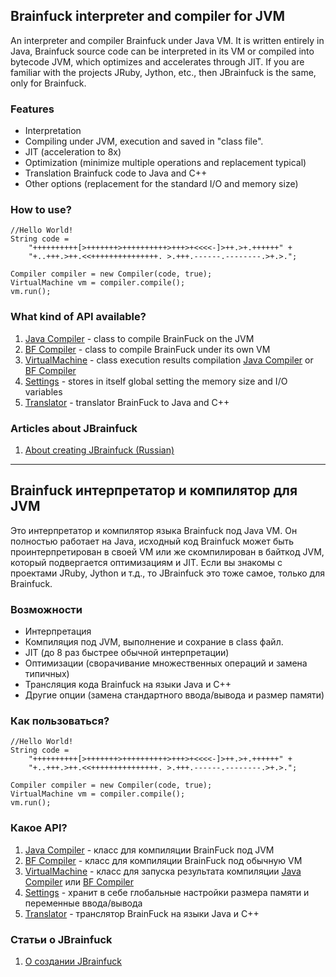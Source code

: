 Brainfuck interpreter and compiler for JVM
------------------------------------------

An interpreter and compiler Brainfuck under Java VM. It is written entirely in Java, Brainfuck source code can be interpreted in its VM or compiled into bytecode JVM, which optimizes and accelerates through JIT. If you are familiar with the projects JRuby, Jython, etc., then JBrainfuck is the same, only for Brainfuck.

### Features
+ Interpretation
+ Compiling under JVM, execution and saved in "class file".
+ JIT (acceleration to 8x)
+ Optimization (minimize multiple operations and replacement typical)
+ Translation Brainfuck code to Java and C++
+ Other options (replacement for the standard I/O and memory size)

### How to use?
	
	//Hello World!
	String code = 
		"++++++++++[>+++++++>++++++++++>+++>+<<<<-]>++.>+.++++++" +
		"+..+++.>++.<<+++++++++++++++. >.+++.------.--------.>+.>.";

	Compiler compiler = new Compiler(code, true);
	VirtualMachine vm = compiler.compile();
	vm.run();

### What kind of API available?

1. [Java Compiler](https://github.com/SystemX-Files/jbrainfuck/blob/master/src/ru/systemxfiles/jbrainfuck/vm/java/Compiler.java) - class to compile BrainFuck on the JVM
2. [BF Compiler](https://github.com/SystemX-Files/jbrainfuck/blob/master/src/ru/systemxfiles/jbrainfuck/vm/bf/Compiler.java) - class to compile BrainFuck under its own VM
3. [VirtualMachine](https://github.com/SystemX-Files/jbrainfuck/blob/master/src/ru/systemxfiles/jbrainfuck/util/VirtualMachine.java) - class execution results compilation [Java Compiler](https://github.com/SystemX-Files/JBrainFuck/blob/master/src/ru/systemxfiles/jbrainfuck/vm/java/Compiler.java) or [BF Compiler](https://github.com/SystemX-Files/JBrainFuck/blob/master/src/ru/systemxfiles/jbrainfuck/vm/bf/Compiler.java)
4. [Settings](https://github.com/SystemX-Files/jbrainfuck/blob/master/src/ru/systemxfiles/jbrainfuck/Settings.java) - stores in itself global setting the memory size and I/O variables
5. [Translator](https://github.com/SystemX-Files/jbrainfuck/blob/master/src/ru/systemxfiles/jbrainfuck/util/Translator.java) - translator BrainFuck to Java and C++

### Articles about JBrainfuck

1. [About creating JBrainfuck (Russian)](http://habrahabr.ru/post/229267/)

---

Brainfuck интерпретатор и компилятор для JVM
--------------------------------------------

Это интерпретатор и компилятор языка Brainfuck под Java VM. Он полностью работает на Java, исходный код Brainfuck может быть проинтерпретирован в своей VM или же скомпилирован в байткод JVM, который подвергается оптимизациям и JIT. Если вы знакомы с проектами JRuby, Jython и т.д., то JBrainfuck это тоже самое, только для Brainfuck.

### Возможности
+ Интерпретация
+ Компиляция под JVM, выполнение и сохрание в class файл. 
+ JIT (до 8 раз быстрее обычной интерпретации)
+ Оптимизации (сворачивание множественных операций и замена типичных)
+ Трансляция кода Brainfuck на языки Java и C++
+ Другие опции (замена стандартного ввода/вывода и размер памяти)

### Как пользоваться? 
	
	//Hello World!
	String code = 
		"++++++++++[>+++++++>++++++++++>+++>+<<<<-]>++.>+.++++++" +
		"+..+++.>++.<<+++++++++++++++. >.+++.------.--------.>+.>.";

	Compiler compiler = new Compiler(code, true);
	VirtualMachine vm = compiler.compile();
	vm.run();

### Какое API?

1. [Java Compiler](https://github.com/SystemX-Files/jbrainfuck/blob/master/src/ru/systemxfiles/jbrainfuck/vm/java/Compiler.java) - класс для компиляции BrainFuck под JVM
2. [BF Compiler](https://github.com/SystemX-Files/jbrainfuck/blob/master/src/ru/systemxfiles/jbrainfuck/vm/bf/Compiler.java) - класс для компиляции BrainFuck под обычную VM
3. [VirtualMachine](https://github.com/SystemX-Files/jbrainfuck/blob/master/src/ru/systemxfiles/jbrainfuck/util/VirtualMachine.java) - класс для запуска результата компиляции [Java Compiler](https://github.com/SystemX-Files/JBrainFuck/blob/master/src/ru/systemxfiles/jbrainfuck/vm/java/Compiler.java) или [BF Compiler](https://github.com/SystemX-Files/JBrainFuck/blob/master/src/ru/systemxfiles/jbrainfuck/vm/bf/Compiler.java)
4. [Settings](https://github.com/SystemX-Files/jbrainfuck/blob/master/src/ru/systemxfiles/jbrainfuck/Settings.java) - хранит в себе глобальные настройки размера памяти и переменные ввода/вывода
5. [Translator](https://github.com/SystemX-Files/jbrainfuck/blob/master/src/ru/systemxfiles/jbrainfuck/util/Translator.java) - транслятор BrainFuck на языки Java и С++

### Статьи о JBrainfuck

1. [О создании JBrainfuck](http://habrahabr.ru/post/229267/)